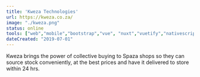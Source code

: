 ```yaml
---
title: 'Kweza Technologies'
url: https://kweza.co.za/
image: "./kweza.png"
status: online
tools: ["web","mobile","bootstrap","vue", "nuxt","vuetify","nativescript","php","laravel"]
dateCreated: "2019-07-01"
---
```


Kweza brings the power of collective buying to Spaza shops so they can source stock conveniently, at the best prices and have it delivered to store within 24 hrs.

